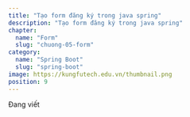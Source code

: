 ```yaml
---
title: "Tạo form đăng ký trong java spring"
description: "Tạo form đăng ký trong java spring"
chapter:
  name: "Form"
  slug: "chuong-05-form"
category:
  name: "Spring Boot"
  slug: "spring-boot"
image: https://kungfutech.edu.vn/thumbnail.png
position: 9
---
```


Đang viết
